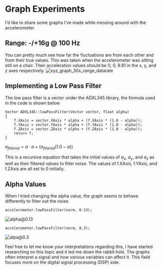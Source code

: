 # Graph Experiments
I'd like to share some graphs I've made while messing around with the accelerometer.

## Range: -/+16g @ 100 Hz
You can pretty much see how far the fluctuations are from each other and from their true values.
This was taken when the accelerometer was sitting still on a chair. Their acceleration values should be 0, 0, 9.81
in the x, y, and z axes respectively.
![xyz_graph_30s_range_datarate](https://github.com/sagaciousboi/shield-0.1.0/blob/main/others/xyz_graph_30s_16g_100hz.png)


## Implementing a Low Pass Filter
The low pass filter is a vector under the ADXL345 library, the formula used in the code is shown below

```
Vector ADXL345::lowPassFilter(Vector vector, float alpha)
{
    f.XAxis = vector.XAxis * alpha + (f.XAxis * (1.0 - alpha));
    f.YAxis = vector.YAxis * alpha + (f.YAxis * (1.0 - alpha));
    f.ZAxis = vector.ZAxis * alpha + (f.ZAxis * (1.0 - alpha));
    return f;
}
```
$a_{filtered} = a\cdot\alpha + {(a_{filtered}(1.0-\alpha))}$<br>

This is a recursive equation that takes the initial values of $a_x$, $a_y$, and $a_z$ as well as their filtered values to 
filter noise. The values of f.XAxis, f.YAxis, and f.ZAxis are all set to 0 initially.

## Alpha Values
When I tried changing the alpha value, the graph seems to behave differently to filter out the noise.
```
accelerometer.lowPassFilter(norm, 0.13);
```
![alpha@0.13](https://github.com/sagaciousboi/shield-0.1.0/blob/main/others/xyz_graph_30s_16g_100hz_lowpassfilter_alpha0.13.png)
```
accelerometer.lowPassFilter(norm, 0.3);
```
![alpa@0.3](https://github.com/sagaciousboi/shield-0.1.0/blob/main/others/xyz_graph_20s_16g_100hz_lowpassfilter_alpha0.3.png)

Feel free to let me know your interpretations regarding this, I have started researching on this topic 
and it led me down the rabbit hole. The graphs often interpret a signal and how various variables can affect it. 
This field focuses more on the digital signal processing (DSP) side. 
